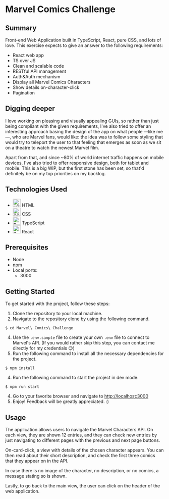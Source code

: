 # Marvel Comics Challenge

## Summary
Front-end Web Application built in TypeScript, React, pure CSS, and lots of love. 
This exercise expects to give an answer to the following requirements:

- React web app
- TS over JS
- Clean and scalable code
- RESTful API management
- Auth&Auth mechanism
- Display all Marvel Comics Characters
- Show details on-character-click
- Pagination

## Digging deeper

I love working on pleasing and visually appealing GUIs, so rather than just being compliant with the given requirements, I've also tried to offer an interesting approach basing the design of the app on what people —like me—, who are Marvel fans, would like: the idea was to follow some styling that would try to teleport the user to that feeling that emerges as soon as we sit on a theatre to watch the newest Marvel film.

Apart from that, and since ~80% of world internet traffic happens on mobile devices, I've also tried to offer responsive design, both for tablet and mobile. This is a big WIP, but the first stone has been set, so that'd definitely be on my top priorities on my backlog. 



## Technologies Used

- <img height="25" src="https://user-images.githubusercontent.com/25181517/192158954-f88b5814-d510-4564-b285-dff7d6400dad.png" alt="HTML" title="HTML" /> HTML
- <img height="25" src="https://user-images.githubusercontent.com/25181517/183898674-75a4a1b1-f960-4ea9-abcb-637170a00a75.png" alt="CSS" title="CSS" /> CSS
- <img height="25" src="https://user-images.githubusercontent.com/25181517/183890598-19a0ac2d-e88a-4005-a8df-1ee36782fde1.png" alt="TypeScript" title="TypeScript" /> TypeScript
- <img height="25" src="https://user-images.githubusercontent.com/25181517/183897015-94a058a6-b86e-4e42-a37f-bf92061753e5.png" alt="React" title="React" /> React

## Prerequisites
- Node
- npm
- Local ports:
    - 3000

## Getting Started

To get started with the project, follow these steps:

1. Clone the repository to your local machine.
2. Navigate to the repository clone by using the following command.
```
$ cd Marvel\ Comics\ Challenge
```
4. Use the `.env.sample` file to create your own `.env` file to connect to Marvel's API. (If you would rather skip this step, you can contact me directly for my credentials 😉)
5. Run the following command to install all the necessary dependencies for the project.
```
$ npm install
```
4. Run the following command to start the project in dev mode:
```
$ npm run start
```
4. Go to your favorite browser and navigate to [http://localhost:3000](http://localhost:3000)
5. Enjoy! Feedback will be greatly appreciated. :) 

## Usage

The application allows users to navigate the Marvel Characters API. On each view, they are shown 12 entries, and they can check new entries by just navigating to different pages with the previous and next page buttons.

On-card-click, a view with details of the chosen character appears. You can then read about their short description, and check the first three comics that they appear on in the API. 

In case there is no image of the character, no description, or no comics, a message stating so is shown. 

Lastly, to go back to the main view, the user can click on the header of the web application.
